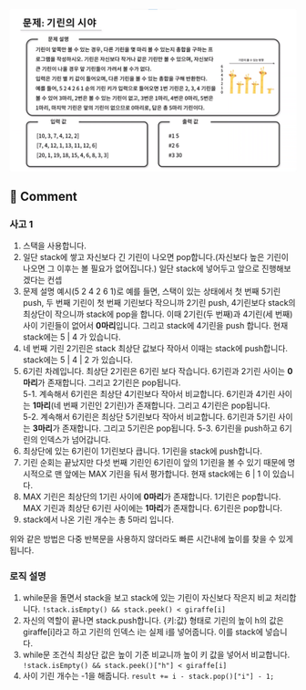 ![](../images/기린의시야.png)

## 🤞 Comment

### 사고 1

1. 스택을 사용합니다.
2. 일단 stack에 쌓고 자신보다 긴 기린이 나오면 pop합니다.(자신보다 높은 기린이 나오면 그 이후는 볼 필요가 없어집니다.) 일단 stack에 넣어두고 앞으로 진행해보겠다는 컨셉
3. 문제 설명 예시(5 2 4 2 6 1)로 예를 들면, 스택이 있는 상태에서 첫 번째 5기린 push, 두 번째 기린이 첫 번째 기린보다 작으니까 2기린 push, 4기린보다 stack의 최상단이 작으니까 stack에 pop을 합니다. 이때 2기린(두 번째)과 4기린(세 번째) 사이 기린들이 없어서 **0마리**입니다. 그리고 stack에 4기린을 push 합니다. 현재 stack에는 5 | 4 가 있습니다.
4. 네 번째 기린 2기린은 stack 최상단 값보다 작아서 이때는 stack에 push합니다. stack에는 5 | 4 | 2 가 있습니다.
5. 6기린 차례입니다. 최상단 2기린은 6기린 보다 작습니다. 6기린과 2기린 사이는 **0마리**가 존재합니다. 그리고 2기린은 pop됩니다. <br>
   5-1. 계속해서 6기린은 최상단 4기린보다 작아서 비교합니다. 6기린과 4기린 사이는 **1마리**(네 번째 기린인 2기린)가 존재합니다. 그리고 4기린은 pop됩니다. <br>
   5-2. 계속해서 6기린은 최상단 5기린보다 작아서 비교합니다. 6기린과 5기린 사이는 **3마리**가 존재합니다. 그리고 5기린은 pop됩니다.
   5-3. 6기린을 push하고 6기린의 인덱스가 넘어갑니다.
6. 최상단에 있는 6기린이 1기린보다 큽니다. 1기린을 stack에 push합니다.
7. 기린 순회는 끝났지만 다섯 번째 기린인 6기린이 앞의 1기린을 볼 수 있기 때문에 명시적으로 맨 앞에는 MAX 기린을 둬서 평가합니다. 현재 stack에는 6 | 1 이 있습니다.
8. MAX 기린은 최상단의 1기린 사이에 **0마리**가 존재합니다. 1기린은 pop합니다. MAX 기린과 최상단 6기린 사이에는 **1마리**가 존재합니다. 6기린은 pop합니다.
9. stack에서 나온 기린 개수는 총 5마리 입니다.

위와 같은 방법은 다중 반복문을 사용하지 않더라도 빠른 시간내에 높이를 찾을 수 있게 됩니다.

### 로직 설명

1. while문을 돌면서 stack을 보고 stack에 있는 기린이 자신보다 작은지 비교 처리합니다. `!stack.isEmpty() && stack.peek() < giraffe[i]`
2. 자신의 역할이 끝나면 stack.push합니다. {키:값} 형태로 기린의 높이 h의 값은 giraffe[i]라고 하고 기린의 인덱스 i는 실제 i를 넣어줍니다. 이를 stack에 넣습니다.
3. while문 조건식 최상단 값은 높이 기준 비교니까 높이 키 값을 넣어서 비교합니다. `!stack.isEmpty() && stack.peek()["h"] < giraffe[i]`
4. 사이 기린 개수는 -1을 해줍니다. `result += i - stack.pop()["i"] - 1;`
